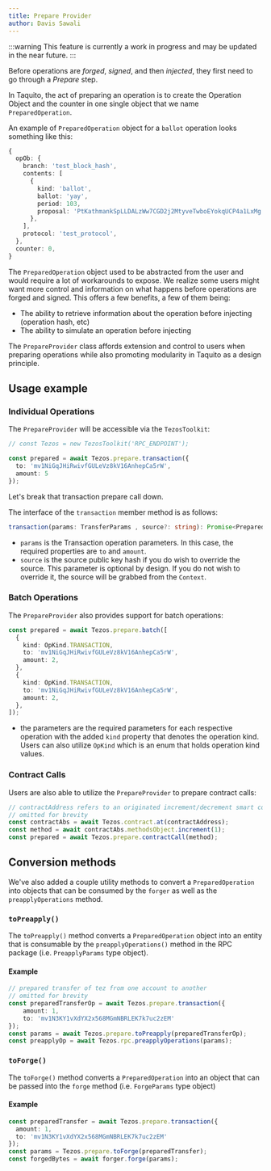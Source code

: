 ```yaml
---
title: Prepare Provider
author: Davis Sawali
---
```


:::warning
This feature is currently a work in progress and may be updated in the near future.
:::

Before operations are _forged_, _signed_, and then _injected_, they first need to go through a _Prepare_ step.

In Taquito, the act of preparing an operation is to create the Operation Object and the counter in one single object that we name `PreparedOperation`.

An example of `PreparedOperation` object for a `ballot` operation looks something like this:
```typescript
{
  opOb: {
    branch: 'test_block_hash',
    contents: [
      {
        kind: 'ballot',
        ballot: 'yay',
        period: 103,
        proposal: 'PtKathmankSpLLDALzWw7CGD2j2MtyveTwboEYokqUCP4a1LxMg',
      },
    ],
    protocol: 'test_protocol',
  },
  counter: 0,
}
```

The `PreparedOperation` object used to be abstracted from the user and would require a lot of workarounds to expose. We realize some users might want more control and information on what happens before operations are forged and signed. This offers a few benefits, a few of them being:
- The ability to retrieve information about the operation before injecting (operation hash, etc)
- The ability to simulate an operation before injecting

The `PrepareProvider` class affords extension and control to users when preparing operations while also promoting modularity in Taquito as a design principle.

## Usage example

### Individual Operations
The `PrepareProvider` will be accessible via the `TezosToolkit`:
```typescript
// const Tezos = new TezosToolkit('RPC_ENDPOINT');

const prepared = await Tezos.prepare.transaction({
  to: 'mv1NiGqJHiRwivfGULeVz8kV16AnhepCa5rW',
  amount: 5
});
```

Let's break that transaction prepare call down.

The interface of the `transaction` member method is as follows:
```typescript
transaction(params: TransferParams , source?: string): Promise<PreparedOperation>;
```

- `params` is the Transaction operation parameters. In this case, the required properties are `to` and `amount`.
- `source` is the source public key hash if you do wish to override the source. This parameter is optional by design. If you do not wish to override it, the source will be grabbed from the `Context`.

### Batch Operations
The `PrepareProvider` also provides support for batch operations:
```typescript
const prepared = await Tezos.prepare.batch([
  {
    kind: OpKind.TRANSACTION,
    to: 'mv1NiGqJHiRwivfGULeVz8kV16AnhepCa5rW',
    amount: 2,
  },
  {
    kind: OpKind.TRANSACTION,
    to: 'mv1NiGqJHiRwivfGULeVz8kV16AnhepCa5rW',
    amount: 2,
  },
]);
```
- the parameters are the required parameters for each respective operation with the added `kind` property that denotes the operation kind. Users can also utilize `OpKind` which is an enum that holds operation kind values.

### Contract Calls
Users are also able to utilize the `PrepareProvider` to prepare contract calls:
```typescript
// contractAddress refers to an originated increment/decrement smart contract,
// omitted for brevity
const contractAbs = await Tezos.contract.at(contractAddress);
const method = await contractAbs.methodsObject.increment(1);
const prepared = await Tezos.prepare.contractCall(method);
```

## Conversion methods

We've also added a couple utility methods to convert a `PreparedOperation` into objects that can be consumed by the `forger` as well as the `preapplyOperations` method.

### `toPreapply()`
The `toPreapply()` method converts a `PreparedOperation` object into an entity that is consumable by the `preapplyOperations()` method in the RPC package (i.e. `PreapplyParams` type object).

#### Example
```typescript
// prepared transfer of tez from one account to another
// omitted for brevity
const preparedTransferOp = await Tezos.prepare.transaction({
    amount: 1,
    to: 'mv1N3KY1vXdYX2x568MGmNBRLEK7k7uc2zEM'
});
const params = await Tezos.prepare.toPreapply(preparedTransferOp);
const preapplyOp = await Tezos.rpc.preapplyOperations(params);
```

### `toForge()`
The `toForge()` method converts a `PreparedOperation` into an object that can be passed into the `forge` method (i.e. `ForgeParams` type object)


#### Example

```typescript
const preparedTransfer = await Tezos.prepare.transaction({
  amount: 1,
  to: 'mv1N3KY1vXdYX2x568MGmNBRLEK7k7uc2zEM'
});
const params = Tezos.prepare.toForge(preparedTransfer);
const forgedBytes = await forger.forge(params);
```
